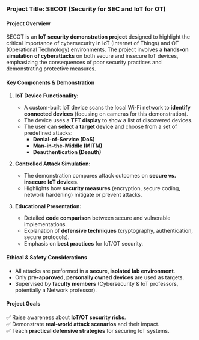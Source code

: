 
### **Project Title: SECOT (Security for SEC and IoT for OT)**  

#### **Project Overview**  
SECOT is an **IoT security demonstration project** designed to highlight the critical importance of cybersecurity in IoT (Internet of Things) and OT (Operational Technology) environments. The project involves a **hands-on simulation of cyberattacks** on both secure and insecure IoT devices, emphasizing the consequences of poor security practices and demonstrating protective measures.  

#### **Key Components & Demonstration**  
1. **IoT Device Functionality:**  
   - A custom-built IoT device scans the local Wi-Fi network to **identify connected devices** (focusing on cameras for this demonstration).  
   - The device uses a **TFT display** to show a list of discovered devices.  
   - The user can **select a target device** and choose from a set of predefined attacks:  
     - **Denial-of-Service (DoS)**  
     - **Man-in-the-Middle (MITM)**  
     - **Deauthentication (Deauth)**  

2. **Controlled Attack Simulation:**  
   - The demonstration compares attack outcomes on **secure vs. insecure IoT devices**.  
   - Highlights how **security measures** (encryption, secure coding, network hardening) mitigate or prevent attacks.  

3. **Educational Presentation:**  
   - Detailed **code comparison** between secure and vulnerable implementations.  
   - Explanation of **defensive techniques** (cryptography, authentication, secure protocols).  
   - Emphasis on **best practices** for IoT/OT security.  

#### **Ethical & Safety Considerations**  
- All attacks are performed in a **secure, isolated lab environment**.  
- Only **pre-approved, personally owned devices** are used as targets.  
- Supervised by **faculty members** (Cybersecurity & IoT professors, potentially a Network professor).  

#### **Project Goals**  
✅ Raise awareness about **IoT/OT security risks**.  
✅ Demonstrate **real-world attack scenarios** and their impact.  
✅ Teach **practical defensive strategies** for securing IoT systems.  

